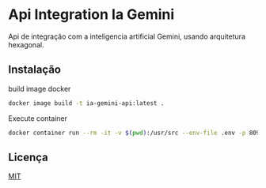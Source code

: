
# Api Integration Ia Gemini

Api de integração com a inteligencia artificial Gemini, usando arquitetura hexagonal.


## Instalação

build image docker

```bash
docker image build -t ia-gemini-api:latest .
```

Execute container
```bash
docker container run --rm -it -v $(pwd):/usr/src --env-file .env -p 8090:8090 --name ia-gemini-api ia-gemini-api:latest
```
## Licença

[MIT](https://choosealicense.com/licenses/mit/)


